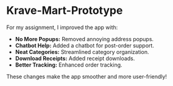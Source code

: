 # Krave-Mart-Prototype
For my assignment, I improved the app with:

- **No More Popups:** Removed annoying address popups.
- **Chatbot Help:** Added a chatbot for post-order support.
- **Neat Categories:** Streamlined category organization.
- **Download Receipts:** Added receipt downloads.
- **Better Tracking:** Enhanced order tracking.

These changes make the app smoother and more user-friendly!
